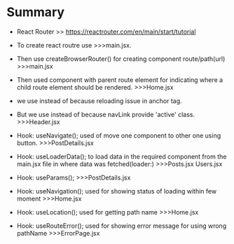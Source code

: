 # Summary
- React Router >>  https://reactrouter.com/en/main/start/tutorial 

- To create react routre use <RouterProvider>   >>>main.jsx.
- Then use createBrowserRouter() for creating component route/path(url) >>>main.jsx
- Then used <Outlet/> component with parent route element for indicating where a child route element    should be rendered. >>>Home.jsx
- we use <Link> instead of <a> because reloading issue in anchor tag.
- But we use <NavLink> instead of <Link> because navLink provide 'active' class. >>>Header.jsx
- Hook: useNavigate(); used of move one component to other one using button. >>>PostDetails.jsx
- Hook: useLoaderData(); to load data in the required component from the main.jsx file in where data was fetched(loader:) >>>Posts.jsx  Users.jsx
- Hook: useParams(); >>>PostDetails.jsx
- Hook: useNavigation(); used for showing status of loading within few moment >>>Home.jsx
- Hook: useLocation(); used for getting path name >>>Home.jsx
- Hook: useRouteError(); used for showing error message for using wrong pathName >>>ErrorPage.jsx
